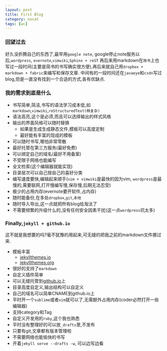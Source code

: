 ```yaml
---
layout: post
title: First Blog
category: nocat
tags: [wc]
---
```






### 回望过去

好久没折腾自己的东西了,最早用`google note`, google停止note服务以后,`wordpress`, `evernote`,`vimwiki`,`Sphinx + reST`
再后来用markdown在`简书`上也写过一段时间(主要是简书的书写确实很方便),再后来就自己用`dropbox + markdown + fabric`来编写和保存文章.
中间有的一段时间还在`javaeye`和`csdn`写过blog,但是一直没有找到一个合适的方式,各有优缺点.


### 我的需求到底是什么

* 书写简单,简洁,书写的语法学习成本低,如`markdown`,`vimwiki`,`reStructuredText(稍复杂)`
* 语法高亮,这个是必须,而且可以选择输出的样式风格
* 输出的界面风格可以随时替换
    - 如果是生成生成静态文件,模板可以高度定制
    - 最好能有丰富的现成的模板
* 可以随时书写,哪怕非常零散
* 最好托管在第三方服务(最好免费)
* 可以绑定自己的域名(最好不用备案)
* 不受限于网络也能编写
* 全文检索(这个编辑器就能实现)
* 目录层次可以自己按自己的喜好分类
* 编写速度要快,编辑起来顺手(`vim + vimwiki`是最快的因为vim, `wordpress`是最慢的,需要联网,打开慢编写慢,保存慢,后期无法忍受)
* 极少的占用内存(evernote要开软件,占内存)
* 随时能备份,在多处`dropbox`,`git`,`本地`
* 随时导入导出,这一点就把所有blog给淘汰了
* 不需要频繁的升级什么的,没有任何安全因素干扰(这一点`wordpress`坑太多)


### Finally,`jekyll + github.io`

这不就是我想要的吗?毫不犹豫的用起来,可无缝的把我之前的markdown文件挪过来.

* 模板丰富
    - [jekyllthemes.io](http://jekyllthemes.io/)
    - [jekyllthemes.org](http://jekyllthemes.org/)
* 很好的支持了`markdown`
* 自定义插件简单
* 可以无缝托管到[github.io](https://github.io/)上
* 目录高度自定义,输出结构可以自定义
* 自己的域名可以简单CNAME到github.io上
* 平时开一个`sublime`或者`vim`就可以了,无需额外占用内存(coder必然打开一些编辑器)
* 支持category和Tag
* 自定义开发用的`ruby`,这个我也熟悉
* 平时没有整理好的可以放`_drafts`里,不发布
* 只要有git,文章都有版本管理啦
* 不需要网络也能愉快的书写
* 开着`jekyll serve --drafts -w`, 可以边写边看

